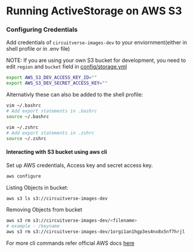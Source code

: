 # Running ActiveStorage on AWS S3

### Configuring Credentials

Add credentials of `circuitverse-images-dev` to your enviornment(either in shell profile or in .env file)

NOTE: If you are using your own S3 bucket for development, you need to edit `region` and `bucket` field in 
[config/storage.yml](https://github.com/CircuitVerse/CircuitVerse/blob/master/config/storage.yml)

```bash
export AWS_S3_DEV_ACCESS_KEY_ID=""
export AWS_S3_DEV_SECRET_ACCESS_KEY=""
```

Alternativly these can also be added to the shell profile:

```bash
vim ~/.bashrc 
# Add export statements in .bashrc
source ~/.bashrc

vim ~/.zshrc
# Add export statements in .zshrc
source ~/.zshrc
```

#### Interacting with S3 bucket using aws cli

Set up AWS credentials, Access key and secret access key.

```bash
aws configure
```

Listing Objects in bucket:

```bash
aws s3 ls s3://circuitverse-images-dev
```

Removing Objects from bucket
```bash
aws s3 rm s3://circuitverse-images-dev/<filename>
# example - /keyname
aws s3 rm s3://circuitverse-images-dev/1orgi1an1hgp3es4nx8x5nf7hrjl
```

For more cli commands refer official AWS docs [here](https://docs.aws.amazon.com/cli/latest/userguide/cli-services-s3-commands.html#using-s3-commands-listing-buckets)

